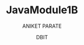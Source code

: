 <h1 align="center">JavaModule1B</h1>
<p align="center">ANIKET PARATE</p>
<p align="center">DBIT</p>
